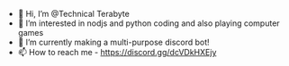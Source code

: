 - 👋 Hi, I’m @Technical Terabyte
- 👀 I’m interested in nodjs and python coding and also playing computer games
- 🌱 I’m currently making a multi-purpose discord bot!
- 📫 How to reach me - https://discord.gg/dcVDkHXEjy

<!---
TeraStack-codes/TeraStack-codes is a ✨ special ✨ repository because its `README.md` (this file) appears on your GitHub profile.
You can click the Preview link to take a look at your changes.
--->
